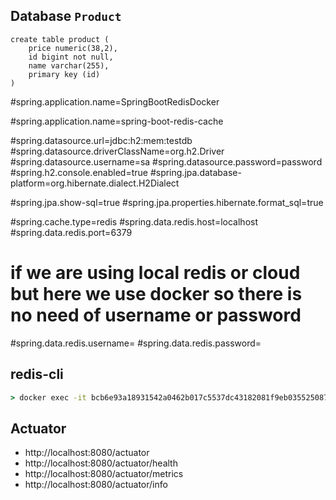 
## Database `Product`

```db
create table product (
    price numeric(38,2),
    id bigint not null,
    name varchar(255),
    primary key (id)
)
```


#spring.application.name=SpringBootRedisDocker

#spring.application.name=spring-boot-redis-cache

#spring.datasource.url=jdbc:h2:mem:testdb
#spring.datasource.driverClassName=org.h2.Driver
#spring.datasource.username=sa
#spring.datasource.password=password
#spring.h2.console.enabled=true
#spring.jpa.database-platform=org.hibernate.dialect.H2Dialect

#spring.jpa.show-sql=true
#spring.jpa.properties.hibernate.format_sql=true

#spring.cache.type=redis
#spring.data.redis.host=localhost
#spring.data.redis.port=6379

# if we are using local redis or cloud but here we use docker so there is no need of username or password
#spring.data.redis.username=
#spring.data.redis.password=

## redis-cli

```cmd
> docker exec -it bcb6e93a18931542a0462b017c5537dc43182081f9eb0355250879283d7227ef redis-cli
```

## Actuator

- http://localhost:8080/actuator
- http://localhost:8080/actuator/health
- http://localhost:8080/actuator/metrics
- http://localhost:8080/actuator/info

